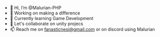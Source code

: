 - 👋 Hi, I’m @Malurian-PHP
- 👀 Working on making a difference
- 🌱 Currently learning Game Development 
- 💞️ Let's collaborate on unity projecs
- 📫 Reach me on fanasticnesi@gmail.com or on discord using Malurian

<!---
Malurian-PHP/Malurian-PHP is a ✨ special ✨ repository because its `README.md` (this file) appears on your GitHub profile.
You can click the Preview link to take a look at your changes.
--->

